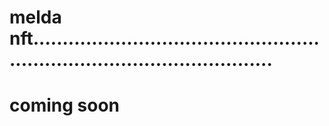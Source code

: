 # melda nft..............................................................................................
# coming soon
